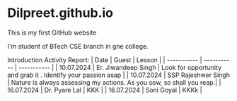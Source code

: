 # Dilpreet.github.io
This is my first GitHub website

I'm student of BTech CSE branch in gne college.

Introduction Activity Report:
| Date | Guest | Lesson  |
| ----------- | ----------- | ----------- |
| 10.07.2024 | Er. Jiwandeep Singh | Look for opportunity and grab it . Identify your passion               asap |
| 10.07.2024 | SSP Rajeshwer Singh | Nature is always assessing my actions. As you sow, so shall you reap.|
| 16.07.2024 | Dr. Pyare Lal | KKK |
| 16.07.2024 | Soni Goyal | KKKk |